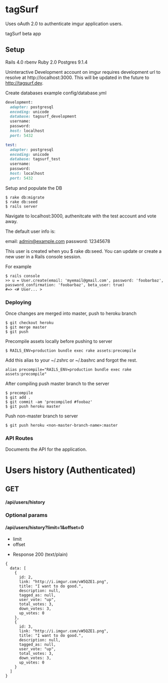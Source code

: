 tagSurf
=======

Uses oAuth 2.0 to authenticate imgur application users.

tagSurf beta app


## Setup

Rails 4.0
rbenv Ruby 2.0
Postgres 9.1.4

Uninteractive Development account on imgur requires development url to resolve at http://localhost:3000. This will be updated in the future to http://tagsurf.dev.

Create databases
example config/database.yml

```ruby
development:
  adapter: postgresql
  encoding: unicode
  database: tagsurf_development
  username:
  password:
  host: localhost
  port: 5432

test:
  adapter: postgresql
  encoding: unicode
  database: tagsurf_test
  username:
  password:
  host: localhost
  port: 5432
```

Setup and populate the DB
```
$ rake db:migrate
$ rake db:seed
$ rails server
```

Navigate to localhost:3000, authenitcate with the test account and vote away.

The default user info is:

email: admin@example.com
password: 12345678

This user is created when you $ rake db:seed. You can update or create a new user in a Rails console session.

For example
```
$ rails console
>> u = User.create(email: 'myemail@gmail.com', password: 'foobarbaz', password_confirmation: 'foobarbaz', beta_user: true)
#=> <# User... >
```

### Deploying

Once changes are merged into master, push to heroku branch
```
$ git checkout heroku
$ git merge master
$ git push
```

Precompile assets locally before pushing to server
```
$ RAILS_ENV=production bundle exec rake assets:precompile
```

Add this alias to your ~/.zshrc or ~/.bashrc and forgot the rest.
```
alias precompile="RAILS_ENV=production bundle exec rake assets:precompile"
```

After compiling push master branch to the server
```
$ precompile
$ git add .
$ git commit -am 'precompiled #foobaz'
$ git push heroku master
```

Push non-master branch to server
```
$ git push heroku <non-master-branch-name>:master
```


### API Routes

Documents the API for the application.

# Users history (Authenticated)

## GET
#### /api/users/history

### Optional params
#### /api/users/history?limit=1&offset=0

- limit
- offset

+ Response 200 (text/plain)
```
{
  data: [
    {
      id: 2,
      link: "http://i.imgur.com/vW5QZE1.png",
      title: "I want to do good.",
      description: null,
      tagged_as: null,
      user_vote: "up",
      total_votes: 3,
      down_votes: 3,
      up_votes: 0
    },
    {
      id: 3,
      link: "http://i.imgur.com/vW5QZE1.png",
      title: "I want to do good.",
      description: null,
      tagged_as: null,
      user_vote: "up",
      total_votes: 3,
      down_votes: 3,
      up_votes: 0
    }
  ]
}
```

